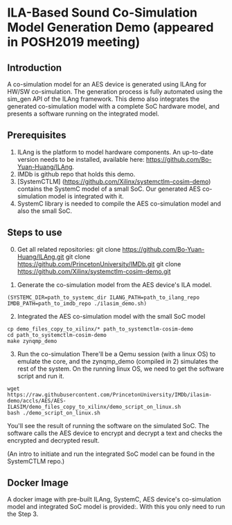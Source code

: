 ILA-Based Sound Co-Simulation Model Generation Demo (appeared in POSH2019 meeting)
==================================================================================
## Introduction ##
A co-simulation model for an AES device is generated using ILAng for HW/SW co-simulation. The generation process is fully automated using the sim\_gen API of the ILAng framework. This demo also integrates the generated co-simulation model with a complete SoC hardware model, and presents a software running on the integrated model.


## Prerequisites ##
1.  ILAng is the platform to model hardware components. An up-to-date version needs to be installed, available here: https://github.com/Bo-Yuan-Huang/ILAng.
2. IMDb is github repo that holds this demo.
3. [SystemCTLM] (https://github.com/Xilinx/systemctlm-cosim-demo) contains the SystemC model of a small SoC. Our generated AES co-simulation model is integrated with it.
4. SystemC library is needed to compile the AES co-simulation model and also the small SoC.


## Steps to use ##

0. Get all related repositories:
git clone https://github.com/Bo-Yuan-Huang/ILAng.git
git clone https://github.com/PrincetonUniversity/IMDb.git
git clone https://github.com/Xilinx/systemctlm-cosim-demo.git

1. Generate the co-simulation model from the AES device's ILA model.
```
(SYSTEMC_DIR=path_to_systemc_dir ILANG_PATH=path_to_ilang_repo IMDB_PATH=path_to_imdb_repo ./ilasim_demo.sh)
```

2. Integrated the AES co-simulation model with the small SoC model
```
cp demo_files_copy_to_xilinx/* path_to_systemctlm-cosim-demo
cd path_to_systemctlm-cosim-demo
make zynqmp_demo
```

3. Run the co-simulation
There'll be a Qemu session (with a linux OS) to emulate the core, and the zynqmp_demo (compiled in 2) simulates the rest of the system.  On the running linux OS, we need to get the software script and run it.
```
wget https://raw.githubusercontent.com/PrincetonUniversity/IMDb/ilasim-demo/accls/AES/AES-ILASIM/demo_files_copy_to_xilinx/demo_script_on_linux.sh
bash ./demo_script_on_linux.sh
```
You'll see the result of running the software on the simulated SoC. The software calls the AES device to encrypt and decrypt a text and checks the encrypted and decrypted result.

(An intro to initiate and run the integrated SoC model can be found in the SystemCTLM repo.)


## Docker Image ##
A docker image with pre-built ILAng, SystemC, AES device's co-simulation model and integrated SoC model is provided:.
With this you only need to run the Step 3.
